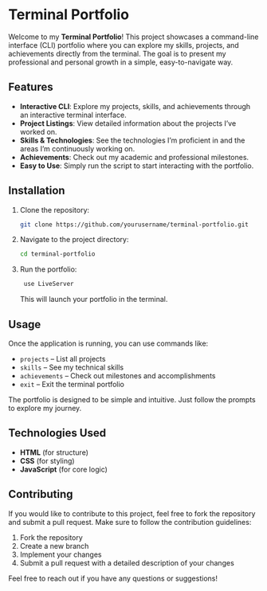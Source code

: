 # Terminal Portfolio

Welcome to my **Terminal Portfolio**! This project showcases a command-line interface (CLI) portfolio where you can explore my skills, projects, and achievements directly from the terminal. The goal is to present my professional and personal growth in a simple, easy-to-navigate way.

## Features

- **Interactive CLI**: Explore my projects, skills, and achievements through an interactive terminal interface.
- **Project Listings**: View detailed information about the projects I’ve worked on.
- **Skills & Technologies**: See the technologies I’m proficient in and the areas I’m continuously working on.
- **Achievements**: Check out my academic and professional milestones.
- **Easy to Use**: Simply run the script to start interacting with the portfolio.

## Installation

1. Clone the repository:

   ```bash
   git clone https://github.com/yourusername/terminal-portfolio.git
   ```

2. Navigate to the project directory:

   ```bash
   cd terminal-portfolio
   ```
3. Run the portfolio:

   ```bash
    use LiveServer
   ```

   This will launch your portfolio in the terminal.

## Usage

Once the application is running, you can use commands like:

- `projects` – List all projects
- `skills` – See my technical skills
- `achievements` – Check out milestones and accomplishments
- `exit` – Exit the terminal portfolio

The portfolio is designed to be simple and intuitive. Just follow the prompts to explore my journey.

## Technologies Used

- **HTML** (for structure)
- **CSS** (for styling)
- **JavaScript** (for core logic)

## Contributing

If you would like to contribute to this project, feel free to fork the repository and submit a pull request. Make sure to follow the contribution guidelines:

1. Fork the repository
2. Create a new branch
3. Implement your changes
4. Submit a pull request with a detailed description of your changes

Feel free to reach out if you have any questions or suggestions!
